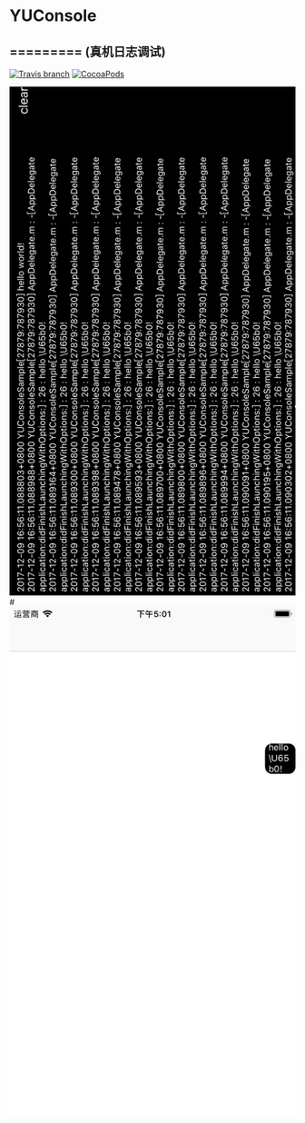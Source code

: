 # YUConsole

=========
(真机日志调试)
-
[![Travis branch](https://img.shields.io/travis/rust-lang/rust/master.svg)](https://github.com/c6357/YUConsole)
[![CocoaPods](https://img.shields.io/cocoapods/v/YUConsole.svg)](https://github.com/c6357/YUConsole)

![image](https://github.com/c6357/YUConsole/blob/master/1.png)
</br>
#![image](https://github.com/c6357/YUConsole/blob/master/2.png)
